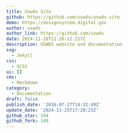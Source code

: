 ```yaml
---
title: Uswds Site
github: https://github.com/uswds/uswds-site
demo: https://designsystem.digital.gov
author: uswds
author_link: https://github.com/uswds
date: 2024-11-28T21:26:12.217Z
description: USWDS website and documentation
ssg:
  - Jekyll
css:
  - SCSS
ui: []
cms:
  - Markdown
category:
  - Documentation
draft: false
publish_date: '2016-07-27T14:32:49Z'
update_date: '2024-11-25T17:28:23Z'
github_star: 194
github_fork: 148
---
```

